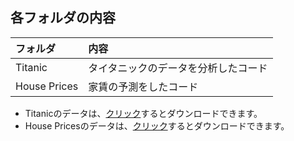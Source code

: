 ## 各フォルダの内容

|フォルダ| 内容 |
|:----|:-------|
| Titanic | タイタニックのデータを分析したコード |
| House Prices | 家賃の予測をしたコード　|


* Titanicのデータは、[クリック](https://www.kaggle.com/c/titanic)するとダウンロードできます。
* House Pricesのデータは、[クリック](https://www.kaggle.com/c/house-prices-advanced-regression-techniques)するとダウンロードできます。
